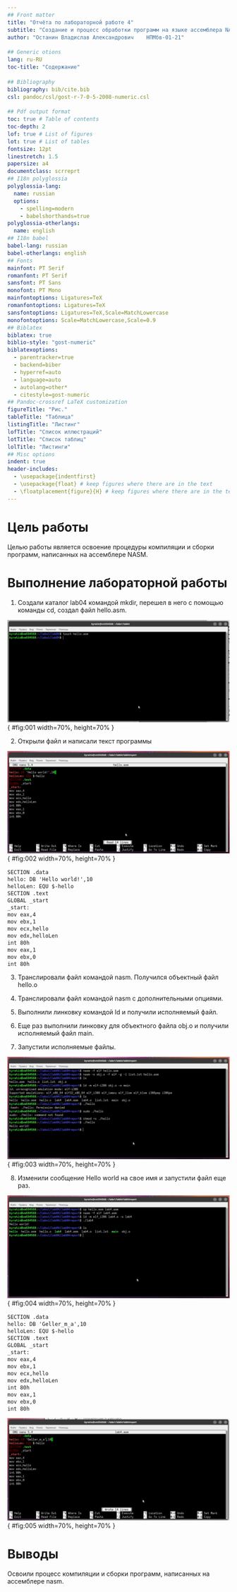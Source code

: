 ```yaml
---
## Front matter
title: "Отчёта по лабораторной работе 4"
subtitle: "Создание и процесс обработки программ на языке ассемблера NASM"
author: "Останин Владислав Александрович	НПМбв-01-21"

## Generic otions
lang: ru-RU
toc-title: "Содержание"

## Bibliography
bibliography: bib/cite.bib
csl: pandoc/csl/gost-r-7-0-5-2008-numeric.csl

## Pdf output format
toc: true # Table of contents
toc-depth: 2
lof: true # List of figures
lot: true # List of tables
fontsize: 12pt
linestretch: 1.5
papersize: a4
documentclass: scrreprt
## I18n polyglossia
polyglossia-lang:
  name: russian
  options:
	- spelling=modern
	- babelshorthands=true
polyglossia-otherlangs:
  name: english
## I18n babel
babel-lang: russian
babel-otherlangs: english
## Fonts
mainfont: PT Serif
romanfont: PT Serif
sansfont: PT Sans
monofont: PT Mono
mainfontoptions: Ligatures=TeX
romanfontoptions: Ligatures=TeX
sansfontoptions: Ligatures=TeX,Scale=MatchLowercase
monofontoptions: Scale=MatchLowercase,Scale=0.9
## Biblatex
biblatex: true
biblio-style: "gost-numeric"
biblatexoptions:
  - parentracker=true
  - backend=biber
  - hyperref=auto
  - language=auto
  - autolang=other*
  - citestyle=gost-numeric
## Pandoc-crossref LaTeX customization
figureTitle: "Рис."
tableTitle: "Таблица"
listingTitle: "Листинг"
lofTitle: "Список иллюстраций"
lotTitle: "Список таблиц"
lolTitle: "Листинги"
## Misc options
indent: true
header-includes:
  - \usepackage{indentfirst}
  - \usepackage{float} # keep figures where there are in the text
  - \floatplacement{figure}{H} # keep figures where there are in the text
---
```


# Цель работы

Целью работы является освоение процедуры компиляции и сборки программ, написанных на ассемблере NASM.

# Выполнение лабораторной работы

1. Создали каталог lab04 командой mkdir, перешел в него с помощью команды cd, создал файл hello.asm.

![Создание каталога и файла](images/1.png){ #fig:001 width=70%, height=70% }

2. Открыли файл и написали текст программы

![Программа в файле hello.asm](images/2.png){ #fig:002 width=70%, height=70% }

```
SECTION .data
hello: DB 'Hello world!',10 
helloLen: EQU $-hello
SECTION .text
GLOBAL _start
_start:
mov eax,4
mov ebx,1
mov ecx,hello
mov edx,helloLen
int 80h
mov eax,1
mov ebx,0
int 80h
```
3. Транслировали файл командой nasm. Получился объектный файл hello.o

4. Транслировали файл командой nasm с дополнительными опциями.

5. Выполнили линковку командой ld и получили исполняемый файл.

6. Еще раз выполнили линковку для объектного файла obj.o и получили исполняемый файл main.

7. Запустили исполняемые файлы.

![Трансляция, линковка и запуск программы hello.asm](images/3.png){ #fig:003 width=70%, height=70% }

8. Изменили сообщение Hello world на свое имя и запустили файл еще раз.

![Программа в файле lab4.asm](images/4.png){ #fig:004 width=70%, height=70% }

```
SECTION .data
hello: DB 'Geller_m_a',10 
helloLen: EQU $-hello
SECTION .text
GLOBAL _start
_start:
mov eax,4
mov ebx,1
mov ecx,hello
mov edx,helloLen
int 80h
mov eax,1
mov ebx,0
int 80h
```

![Трансляция, линковка и запуск программы lab4.asm](images/5.png){ #fig:005 width=70%, height=70% }

# Выводы

Освоили процесс компиляции и сборки программ, написанных на ассемблере nasm.

